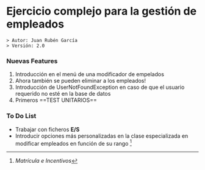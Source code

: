 # Ejercicio complejo para la gestión de empleados
	> Autor: Juan Rubén García
	> Versión: 2.0
### Nuevas Features
1. Introducción en el menú de una modificador de empelados
2. Ahora también se pueden eliminar a los empleados!
3. Introducción de  UserNotFoundException en caso de que el usuario requerido no esté en la base de datos
4. Primeros ==TEST UNITARIOS==

### To Do List
- Trabajar con ficheros **E/S**
- Introducir opciones más personalizadas en la clase especializada en modificar empleados en función de su rango [^1]

[^1]: *Matrícula e Incentivos*

